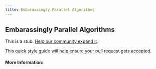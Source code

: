 ```yaml
---
title: Embarassingly Parallel Algorithms
---
```


## Embarassingly Parallel Algorithms

This is a stub. [Help our community expand it](https://github.com/freecodecamp/guides/tree/master/src/pages/articles/computer-science/embarassingly-parallel-algorithms/index.md).

[This quick style guide will help ensure your pull request gets accepted](https://github.com/freeCodeCamp/guides/blob/master/README.md).

<!-- The article goes here, in GitHub-flavored Markdown. Feel free to add YouTube videos, images, and CodePen/JSBin embeds  -->

#### More Information:
<!-- Please add any articles you think might be helpful to read before writing the article -->


